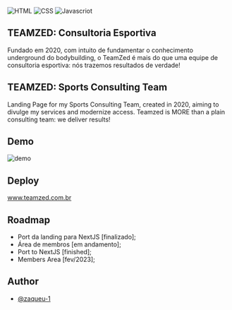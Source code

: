 
![HTML](https://img.shields.io/badge/html5-%23E34F26.svg?style=for-the-badge&logo=html5&logoColor=white)
![CSS](https://img.shields.io/badge/css3-%231572B6.svg?style=for-the-badge&logo=css3&logoColor=white)
![Javascriot](https://img.shields.io/badge/javascript-%23323330.svg?style=for-the-badge&logo=javascript&logoColor=%23F7DF1E)

## TEAMZED: Consultoria Esportiva
Fundado em 2020, com intuito de fundamentar o conhecimento underground do bodybuilding, o TeamZed é mais do que uma equipe de consultoria esportiva: nós trazemos resultados de verdade!

## TEAMZED: Sports Consulting Team
Landing Page for my Sports Consulting Team, created in 2020, aiming to divulge my services and modernize access. Teamzed is MORE than a plain consulting team: we deliver results!

## Demo
![demo](https://github.com/zaqueu-1/teamzed/blob/main/chrome-capture-2022-11-16.gif)

## Deploy
www.teamzed.com.br

## Roadmap
- Port da landing para NextJS [finalizado];
- Área de membros [em andamento];
- Port to NextJS [finished];
- Members Area [fev/2023];

## Author
- [@zaqueu-1](https://www.github.com/zaqueu-1)

